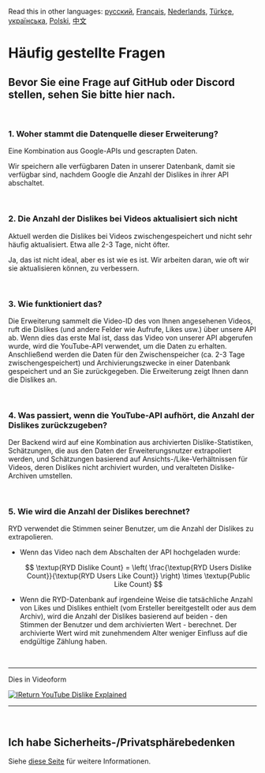 Read this in other languages: [русский](FAQru.md), [Français](FAQfr.md), [Nederlands](FAQnl.md), [Türkçe](FAQtr.md), [українська](FAQuk.md), [Polski](FAQpl.md), [中文](FAqcn.md)

# Häufig gestellte Fragen

## Bevor Sie eine Frage auf GitHub oder Discord stellen, sehen Sie bitte hier nach.

<br>

### **1. Woher stammt die Datenquelle dieser Erweiterung?**

Eine Kombination aus Google-APIs und gescrapten Daten.

Wir speichern alle verfügbaren Daten in unserer Datenbank, damit sie verfügbar sind, nachdem Google die Anzahl der Dislikes in ihrer API abschaltet.

<br>

### **2. Die Anzahl der Dislikes bei Videos aktualisiert sich nicht**

Aktuell werden die Dislikes bei Videos zwischengespeichert und nicht sehr häufig aktualisiert. Etwa alle 2-3 Tage, nicht öfter.

Ja, das ist nicht ideal, aber es ist wie es ist. Wir arbeiten daran, wie oft wir sie aktualisieren können, zu verbessern.

<br>

### **3. Wie funktioniert das?**

Die Erweiterung sammelt die Video-ID des von Ihnen angesehenen Videos, ruft die Dislikes (und andere Felder wie Aufrufe, Likes usw.) über unsere API ab. Wenn dies das erste Mal ist, dass das Video von unserer API abgerufen wurde, wird die YouTube-API verwendet, um die Daten zu erhalten. Anschließend werden die Daten für den Zwischenspeicher (ca. 2-3 Tage zwischengespeichert) und Archivierungszwecke in einer Datenbank gespeichert und an Sie zurückgegeben. Die Erweiterung zeigt Ihnen dann die Dislikes an.

<br>

### **4. Was passiert, wenn die YouTube-API aufhört, die Anzahl der Dislikes zurückzugeben?**

Der Backend wird auf eine Kombination aus archivierten Dislike-Statistiken, Schätzungen, die aus den Daten der Erweiterungsnutzer extrapoliert werden, und Schätzungen basierend auf Ansichts-/Like-Verhältnissen für Videos, deren Dislikes nicht archiviert wurden, und veralteten Dislike-Archiven umstellen.

<br>

### **5. Wie wird die Anzahl der Dislikes berechnet?**

RYD verwendet die Stimmen seiner Benutzer, um die Anzahl der Dislikes zu extrapolieren.

- Wenn das Video nach dem Abschalten der API hochgeladen wurde:

  $$ \textup{RYD Dislike Count} = \left( \frac{\textup{RYD Users Dislike Count}}{\textup{RYD Users Like Count}} \right) \times \textup{Public Like Count} $$

- Wenn die RYD-Datenbank auf irgendeine Weise die tatsächliche Anzahl von Likes und Dislikes enthielt (vom Ersteller bereitgestellt oder aus dem Archiv), wird die Anzahl der Dislikes basierend auf beiden - den Stimmen der Benutzer und dem archivierten Wert - berechnet. Der archivierte Wert wird mit zunehmendem Alter weniger Einfluss auf die endgültige Zählung haben.

<br>

---

Dies in Videoform

[![IReturn YouTube Dislike Explained](https://yt-embed.herokuapp.com/embed?v=GSmmtv-0yYQ)](https://www.youtube.com/watch?v=GSmmtv-0yYQ)

---

<br>

## Ich habe Sicherheits-/Privatsphärebedenken

Siehe [diese Seite](SECURITY-FAQde.md) für weitere Informationen.
